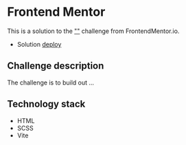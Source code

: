 # Frontend Mentor 

This is a solution to the [""]() challenge from FrontendMentor.io.

- Solution [deploy]()

## Challenge description

The challenge is to build out ...

## Technology stack

- HTML
- SCSS
- Vite
